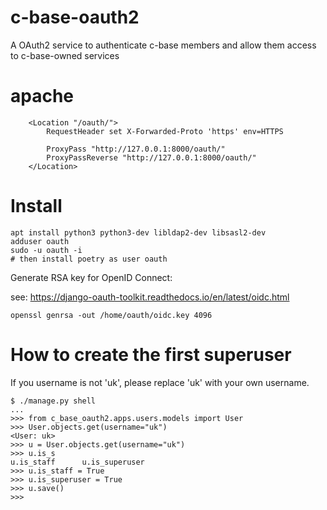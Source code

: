 # c-base-oauth2
A OAuth2 service to authenticate c-base members and allow them access to c-base-owned services

# apache

```
    <Location "/oauth/">
        RequestHeader set X-Forwarded-Proto 'https' env=HTTPS

        ProxyPass "http://127.0.0.1:8000/oauth/"
        ProxyPassReverse "http://127.0.0.1:8000/oauth/"
    </Location>
```

# Install 

```
apt install python3 python3-dev libldap2-dev libsasl2-dev
adduser oauth
sudo -u oauth -i
# then install poetry as user oauth
```

Generate RSA key for OpenID Connect:

see: https://django-oauth-toolkit.readthedocs.io/en/latest/oidc.html

```
openssl genrsa -out /home/oauth/oidc.key 4096
```

# How to create the first superuser

If you username is not 'uk', please replace 'uk' with your own username.

```
$ ./manage.py shell
...
>>> from c_base_oauth2.apps.users.models import User
>>> User.objects.get(username="uk")
<User: uk>
>>> u = User.objects.get(username="uk")
>>> u.is_s
u.is_staff      u.is_superuser
>>> u.is_staff = True
>>> u.is_superuser = True
>>> u.save()
>>>
```